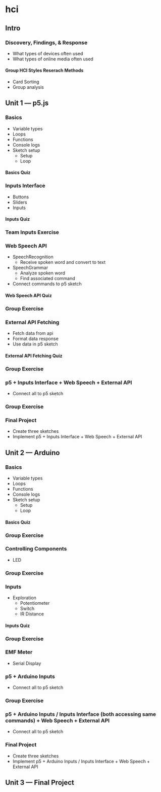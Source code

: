 # hci
## Intro
### Discovery, Findings, & Response
  - What types of devices often used
  - What types of online media often used
#### Group HCI Styles Reserach Methods
  - Card Sorting
  - Group analysis
## Unit 1 — p5.js
### Basics
  - Variable types
  - Loops
  - Functions
  - Console logs
  - Sketch setup
    - Setup
    - Loop
#### Basics Quiz
### Inputs Interface
  - Buttons
  - Sliders
  - Inputs
#### Inputs Quiz
### Team Inputs Exercise
### Web Speech API
  - SpeechRecognition
    - Receive spoken word and convert to text
  - SpeechGrammar
    - Analyze spoken word
    - Find associated command
  - Connect commands to p5 sketch
#### Web Speech API Quiz
### Group Exercise
### External API Fetching
  - Fetch data from api
  - Format data response
  - Use data in p5 sketch
#### External API Fetching Quiz
### Group Exercise
### p5 + Inputs Interface + Web Speech + External API
  - Connect all to p5 sketch
### Group Exercise
### Final Project
  - Create three sketches
  - Implement p5 + Inputs Interface + Web Speech + External API 
## Unit 2 — Arduino
### Basics
  - Variable types
  - Loops
  - Functions
  - Console logs
  - Sketch setup
    - Setup
    - Loop
#### Basics Quiz
### Group Exercise
### Controlling Components
  - LED
### Group Exercise
### Inputs
  - Exploration
    - Potentiometer
    - Switch
    - IR Distance
#### Inputs Quiz
### Group Exercise
### EMF Meter
  - Serial Display
### p5 + Arduino Inputs
  - Connect all to p5 sketch
### Group Exercise
### p5 + Arduino Inputs / Inputs Interface (both accessing same commands) + Web Speech + External API
  - Connect all to p5 sketch
### Final Project
  - Create three sketches
  - Implement p5 + Arduino Inputs / Inputs Interface + Web Speech + External API 
## Unit 3 — Final Project
